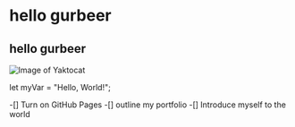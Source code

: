 # hello gurbeer
## hello gurbeer

![Image of Yaktocat](https://octodex.github.com/images/yaktocat.png)

let myVar = "Hello, World!";

-[] Turn on GitHub Pages
-[] outline my portfolio
-[] Introduce myself to the world
